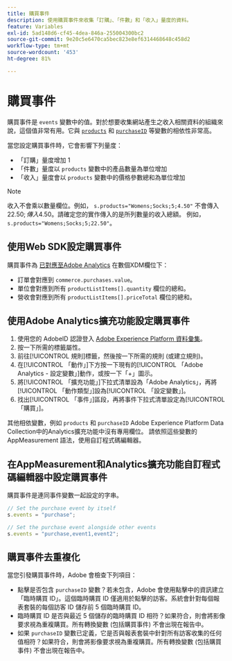 ```yaml
---
title: 購買事件
description: 使用購買事件來收集「訂購」、「件數」和「收入」量度的資料。
feature: Variables
exl-id: 5ad148d6-cf45-4dea-846a-255004300bc2
source-git-commit: 9e20c5e6470ca5bec823e8ef6314468648c458d2
workflow-type: tm+mt
source-wordcount: '453'
ht-degree: 81%

---
```


# 購買事件

購買事件是 `events` 變數中的值。對於想要收集網站產生之收入相關資料的組織來說，這個值非常有用。它與 [`products`](../products.md) 和 [`purchaseID`](../purchaseid.md) 等變數的相依性非常高。

當您設定購買事件時，它會影響下列量度：

* 「訂購」量度增加 1
* 「件數」量度以 `products` 變數中的產品數量為單位增加
* 「收入」量度會以 `products` 變數中的價格參數總和為單位增加

>[!NOTE]
>
>收入不會乘以數量欄位。例如， `s.products="Womens;Socks;5;4.50"` 不會傳入$22.50;傳入$4.50。請確定您的實作傳入的是所列數量的收入總額。 例如，`s.products="Womens;Socks;5;22.50"`。

## 使用Web SDK設定購買事件

購買事件為 [已對應至Adobe Analytics](https://experienceleague.adobe.com/docs/analytics/implementation/aep-edge/variable-mapping.html) 在數個XDM欄位下：

* 訂單會對應到 `commerce.purchases.value`。
* 單位會對應到所有 `productListItems[].quantity` 欄位的總和。
* 營收會對應到所有 `productListItems[].priceTotal` 欄位的總和。

## 使用Adobe Analytics擴充功能設定購買事件

1. 使用您的 AdobeID 認證登入 [Adobe Experience Platform 資料彙集](https://experience.adobe.com/data-collection)。
2. 按一下所需的標籤屬性。
3. 前往[!UICONTROL 規則]標籤，然後按一下所需的規則 (或建立規則)。
4. 在[!UICONTROL 「動作」]下方按一下現有的[!UICONTROL 「Adobe Analytics - 設定變數」]動作，或按一下「+」圖示。
5. 將[!UICONTROL 「擴充功能」]下拉式清單設為「Adobe Analytics」，再將[!UICONTROL 「動作類型」]設為[!UICONTROL 「設定變數」]。
6. 找出[!UICONTROL 「事件」]區段，再將事件下拉式清單設定為[!UICONTROL 「購買」]。

其他相依變數，例如 `products` 和 `purchaseID` Adobe Experience Platform Data Collection中的Analytics擴充功能中沒有專用欄位。 請依照這些變數的 AppMeasurement 語法，使用自訂程式碼編輯器。

## 在AppMeasurement和Analytics擴充功能自訂程式碼編輯器中設定購買事件

購買事件是連同事件變數一起設定的字串。

```js
// Set the purchase event by itself
s.events = "purchase";

// Set the purchase event alongside other events
s.events = "purchase,event1,event2";
```

## 購買事件去重複化

當您引發購買事件時，Adobe 會檢查下列項目：

* 點擊是否包含 `purchaseID` 變數？若未包含，Adobe 會使用點擊中的資訊建立「臨時購買 ID」。這個臨時購買 ID 僅適用於點擊的訪客。系統會針對每個報表套裝的每個訪客 ID 儲存前 5 個臨時購買 ID。
* 臨時購買 ID 是否與最近 5 個儲存的臨時購買 ID 相符？如果符合，則會將影像要求視為重複購買。所有轉換變數 (包括購買事件) 不會出現在報告中。
* 如果 `purchaseID` 變數已定義，它是否與報表套裝中針對所有訪客收集的任何值相符？如果符合，則會將影像要求視為重複購買。所有轉換變數 (包括購買事件) 不會出現在報告中。
